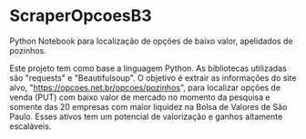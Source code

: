 # ScraperOpcoesB3
Python Notebook para localização de opções de baixo valor, apelidados de pozinhos.

Este projeto tem como base a linguagem Python. As bibliotecas utilizadas são "requests" e "Beautifulsoup".
O objetivo é extrair as informações do site alvo, "https://opcoes.net.br/opcoes/pozinhos", para localizar opções
de venda (PUT) com baixo valor de mercado no momento da pesquisa e somente das 20 empresas com maior liquidez
na Bolsa de Valores de São Paulo.
Esses ativos tem um potencial de valorização e ganhos altamente escaláveis.
